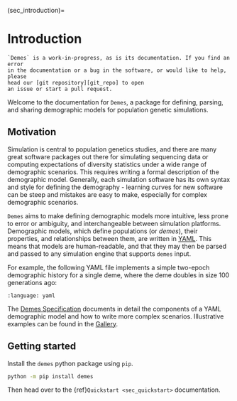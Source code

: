 (sec_introduction)=

# Introduction

[git_repo]: https://github.com/popsim-consortium/demes-python

```{note}
`Demes` is a work-in-progress, as is its documentation. If you find an error
in the documentation or a bug in the software, or would like to help, please
head our [git repository][git_repo] to open
an issue or start a pull request.
```

Welcome to the documentation for `Demes`, a package for defining, parsing, and
sharing demographic models for population genetic simulations.

## Motivation

Simulation is central to population genetics studies, and there are many great
software packages out there for simulating sequencing data or computing expectations of
diversity statistics under a wide range of demographic scenarios. This requires
writing a formal description of the demographic model. Generally, each
simulation software has its own syntax and style for defining the demography -
learning curves for new software can be steep and mistakes are easy to make,
especially for complex demographic scenarios.

`Demes` aims to make defining demographic models more intuitive, less prone
to error or ambiguity, and interchangeable between simulation platforms.
Demographic models, which define populations (or _demes_), their properties, and
relationships between them, are written in [YAML](https://yaml.org/). This means
that models are human-readable, and that they may then be parsed and passed to any
simulation engine that supports `demes` input.

For example, the following YAML file implements a simple two-epoch demographic
history for a single deme, where the deme doubles in size 100 generations ago:

```{literalinclude} ../examples/two_epoch.yml
:language: yaml
```

The [Demes Specification](spec:sec_intro)
documents in detail the components of a YAML demographic model and how to
write more complex scenarios. Illustrative examples can be found in the
[Gallery](spec:sec_gallery).

## Getting started

Install the `demes` python package using `pip`.

```sh
python -m pip install demes
```

Then head over to the {ref}`Quickstart <sec_quickstart>` documentation.
